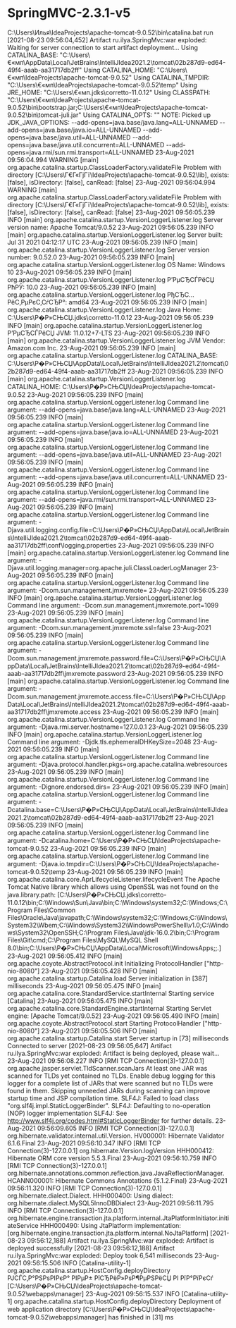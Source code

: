 # SpringMVC-2.3.1-v5


C:\Users\Илья\IdeaProjects\apache-tomcat-9.0.52\bin\catalina.bat run
[2021-08-23 09:56:04,452] Artifact ru.ilya.SpringMvc:war exploded: Waiting for server connection to start artifact deployment...
Using CATALINA_BASE:   "C:\Users\€«мп\AppData\Local\JetBrains\IntelliJIdea2021.2\tomcat\02b287d9-ed64-49f4-aaab-aa31717db2ff"
Using CATALINA_HOME:   "C:\Users\€«мп\IdeaProjects\apache-tomcat-9.0.52"
Using CATALINA_TMPDIR: "C:\Users\€«мп\IdeaProjects\apache-tomcat-9.0.52\temp"
Using JRE_HOME:        "C:\Users\€«мп\.jdks\corretto-11.0.12"
Using CLASSPATH:       "C:\Users\€«мп\IdeaProjects\apache-tomcat-9.0.52\bin\bootstrap.jar;C:\Users\€«мп\IdeaProjects\apache-tomcat-9.0.52\bin\tomcat-juli.jar"
Using CATALINA_OPTS:   ""
NOTE: Picked up JDK_JAVA_OPTIONS:  --add-opens=java.base/java.lang=ALL-UNNAMED --add-opens=java.base/java.io=ALL-UNNAMED --add-opens=java.base/java.util=ALL-UNNAMED --add-opens=java.base/java.util.concurrent=ALL-UNNAMED --add-opens=java.rmi/sun.rmi.transport=ALL-UNNAMED
23-Aug-2021 09:56:04.994 WARNING [main] org.apache.catalina.startup.ClassLoaderFactory.validateFile Problem with directory [C:\Users\Г€Г«ГјГї\IdeaProjects\apache-tomcat-9.0.52\lib], exists: [false], isDirectory: [false], canRead: [false]
23-Aug-2021 09:56:04.994 WARNING [main] org.apache.catalina.startup.ClassLoaderFactory.validateFile Problem with directory [C:\Users\Г€Г«ГјГї\IdeaProjects\apache-tomcat-9.0.52\lib], exists: [false], isDirectory: [false], canRead: [false]
23-Aug-2021 09:56:05.239 INFO [main] org.apache.catalina.startup.VersionLoggerListener.log Server version name:   Apache Tomcat/9.0.52
23-Aug-2021 09:56:05.239 INFO [main] org.apache.catalina.startup.VersionLoggerListener.log Server built:          Jul 31 2021 04:12:17 UTC
23-Aug-2021 09:56:05.239 INFO [main] org.apache.catalina.startup.VersionLoggerListener.log Server version number: 9.0.52.0
23-Aug-2021 09:56:05.239 INFO [main] org.apache.catalina.startup.VersionLoggerListener.log OS Name:               Windows 10
23-Aug-2021 09:56:05.239 INFO [main] org.apache.catalina.startup.VersionLoggerListener.log Р’РµСЂСЃРёСЏ РћРЎ:             10.0
23-Aug-2021 09:56:05.239 INFO [main] org.apache.catalina.startup.VersionLoggerListener.log РђСЂС…РёС‚РµРєС‚СѓСЂР°:           amd64
23-Aug-2021 09:56:05.239 INFO [main] org.apache.catalina.startup.VersionLoggerListener.log Java Home:             C:\Users\Р�Р»СЊСЏ\.jdks\corretto-11.0.12
23-Aug-2021 09:56:05.239 INFO [main] org.apache.catalina.startup.VersionLoggerListener.log Р’РµСЂСЃРёСЏ JVM:            11.0.12+7-LTS
23-Aug-2021 09:56:05.239 INFO [main] org.apache.catalina.startup.VersionLoggerListener.log JVM Vendor:            Amazon.com Inc.
23-Aug-2021 09:56:05.239 INFO [main] org.apache.catalina.startup.VersionLoggerListener.log CATALINA_BASE:         C:\Users\Р�Р»СЊСЏ\AppData\Local\JetBrains\IntelliJIdea2021.2\tomcat\02b287d9-ed64-49f4-aaab-aa31717db2ff
23-Aug-2021 09:56:05.239 INFO [main] org.apache.catalina.startup.VersionLoggerListener.log CATALINA_HOME:         C:\Users\Р�Р»СЊСЏ\IdeaProjects\apache-tomcat-9.0.52
23-Aug-2021 09:56:05.239 INFO [main] org.apache.catalina.startup.VersionLoggerListener.log Command line argument: --add-opens=java.base/java.lang=ALL-UNNAMED
23-Aug-2021 09:56:05.239 INFO [main] org.apache.catalina.startup.VersionLoggerListener.log Command line argument: --add-opens=java.base/java.io=ALL-UNNAMED
23-Aug-2021 09:56:05.239 INFO [main] org.apache.catalina.startup.VersionLoggerListener.log Command line argument: --add-opens=java.base/java.util=ALL-UNNAMED
23-Aug-2021 09:56:05.239 INFO [main] org.apache.catalina.startup.VersionLoggerListener.log Command line argument: --add-opens=java.base/java.util.concurrent=ALL-UNNAMED
23-Aug-2021 09:56:05.239 INFO [main] org.apache.catalina.startup.VersionLoggerListener.log Command line argument: --add-opens=java.rmi/sun.rmi.transport=ALL-UNNAMED
23-Aug-2021 09:56:05.239 INFO [main] org.apache.catalina.startup.VersionLoggerListener.log Command line argument: -Djava.util.logging.config.file=C:\Users\Р�Р»СЊСЏ\AppData\Local\JetBrains\IntelliJIdea2021.2\tomcat\02b287d9-ed64-49f4-aaab-aa31717db2ff\conf\logging.properties
23-Aug-2021 09:56:05.239 INFO [main] org.apache.catalina.startup.VersionLoggerListener.log Command line argument: -Djava.util.logging.manager=org.apache.juli.ClassLoaderLogManager
23-Aug-2021 09:56:05.239 INFO [main] org.apache.catalina.startup.VersionLoggerListener.log Command line argument: -Dcom.sun.management.jmxremote=
23-Aug-2021 09:56:05.239 INFO [main] org.apache.catalina.startup.VersionLoggerListener.log Command line argument: -Dcom.sun.management.jmxremote.port=1099
23-Aug-2021 09:56:05.239 INFO [main] org.apache.catalina.startup.VersionLoggerListener.log Command line argument: -Dcom.sun.management.jmxremote.ssl=false
23-Aug-2021 09:56:05.239 INFO [main] org.apache.catalina.startup.VersionLoggerListener.log Command line argument: -Dcom.sun.management.jmxremote.password.file=C:\Users\Р�Р»СЊСЏ\AppData\Local\JetBrains\IntelliJIdea2021.2\tomcat\02b287d9-ed64-49f4-aaab-aa31717db2ff\jmxremote.password
23-Aug-2021 09:56:05.239 INFO [main] org.apache.catalina.startup.VersionLoggerListener.log Command line argument: -Dcom.sun.management.jmxremote.access.file=C:\Users\Р�Р»СЊСЏ\AppData\Local\JetBrains\IntelliJIdea2021.2\tomcat\02b287d9-ed64-49f4-aaab-aa31717db2ff\jmxremote.access
23-Aug-2021 09:56:05.239 INFO [main] org.apache.catalina.startup.VersionLoggerListener.log Command line argument: -Djava.rmi.server.hostname=127.0.0.1
23-Aug-2021 09:56:05.239 INFO [main] org.apache.catalina.startup.VersionLoggerListener.log Command line argument: -Djdk.tls.ephemeralDHKeySize=2048
23-Aug-2021 09:56:05.239 INFO [main] org.apache.catalina.startup.VersionLoggerListener.log Command line argument: -Djava.protocol.handler.pkgs=org.apache.catalina.webresources
23-Aug-2021 09:56:05.239 INFO [main] org.apache.catalina.startup.VersionLoggerListener.log Command line argument: -Dignore.endorsed.dirs=
23-Aug-2021 09:56:05.239 INFO [main] org.apache.catalina.startup.VersionLoggerListener.log Command line argument: -Dcatalina.base=C:\Users\Р�Р»СЊСЏ\AppData\Local\JetBrains\IntelliJIdea2021.2\tomcat\02b287d9-ed64-49f4-aaab-aa31717db2ff
23-Aug-2021 09:56:05.239 INFO [main] org.apache.catalina.startup.VersionLoggerListener.log Command line argument: -Dcatalina.home=C:\Users\Р�Р»СЊСЏ\IdeaProjects\apache-tomcat-9.0.52
23-Aug-2021 09:56:05.239 INFO [main] org.apache.catalina.startup.VersionLoggerListener.log Command line argument: -Djava.io.tmpdir=C:\Users\Р�Р»СЊСЏ\IdeaProjects\apache-tomcat-9.0.52\temp
23-Aug-2021 09:56:05.239 INFO [main] org.apache.catalina.core.AprLifecycleListener.lifecycleEvent The Apache Tomcat Native library which allows using OpenSSL was not found on the java.library.path: [C:\Users\Р�Р»СЊСЏ\.jdks\corretto-11.0.12\bin;C:\Windows\Sun\Java\bin;C:\Windows\system32;C:\Windows;C:\Program Files\Common Files\Oracle\Java\javapath;C:\Windows\system32;C:\Windows;C:\Windows\System32\Wbem;C:\Windows\System32\WindowsPowerShell\v1.0\;C:\Windows\System32\OpenSSH\;C:\Program Files\Java\jdk-16.0.2\bin;C:\Program Files\Git\cmd;C:\Program Files\MySQL\MySQL Shell 8.0\bin\;C:\Users\Р�Р»СЊСЏ\AppData\Local\Microsoft\WindowsApps;;.]
23-Aug-2021 09:56:05.412 INFO [main] org.apache.coyote.AbstractProtocol.init Initializing ProtocolHandler ["http-nio-8080"]
23-Aug-2021 09:56:05.428 INFO [main] org.apache.catalina.startup.Catalina.load Server initialization in [387] milliseconds
23-Aug-2021 09:56:05.475 INFO [main] org.apache.catalina.core.StandardService.startInternal Starting service [Catalina]
23-Aug-2021 09:56:05.475 INFO [main] org.apache.catalina.core.StandardEngine.startInternal Starting Servlet engine: [Apache Tomcat/9.0.52]
23-Aug-2021 09:56:05.490 INFO [main] org.apache.coyote.AbstractProtocol.start Starting ProtocolHandler ["http-nio-8080"]
23-Aug-2021 09:56:05.506 INFO [main] org.apache.catalina.startup.Catalina.start Server startup in [73] milliseconds
Connected to server
[2021-08-23 09:56:05,647] Artifact ru.ilya.SpringMvc:war exploded: Artifact is being deployed, please wait...
23-Aug-2021 09:56:08.227 INFO [RMI TCP Connection(3)-127.0.0.1] org.apache.jasper.servlet.TldScanner.scanJars At least one JAR was scanned for TLDs yet contained no TLDs. Enable debug logging for this logger for a complete list of JARs that were scanned but no TLDs were found in them. Skipping unneeded JARs during scanning can improve startup time and JSP compilation time.
SLF4J: Failed to load class "org.slf4j.impl.StaticLoggerBinder".
SLF4J: Defaulting to no-operation (NOP) logger implementation
SLF4J: See http://www.slf4j.org/codes.html#StaticLoggerBinder for further details.
23-Aug-2021 09:56:09.605 INFO [RMI TCP Connection(3)-127.0.0.1] org.hibernate.validator.internal.util.Version.<clinit> HV000001: Hibernate Validator 6.1.6.Final
23-Aug-2021 09:56:10.347 INFO [RMI TCP Connection(3)-127.0.0.1] org.hibernate.Version.logVersion HHH000412: Hibernate ORM core version 5.5.3.Final
23-Aug-2021 09:56:10.759 INFO [RMI TCP Connection(3)-127.0.0.1] org.hibernate.annotations.common.reflection.java.JavaReflectionManager.<clinit> HCANN000001: Hibernate Commons Annotations {5.1.2.Final}
23-Aug-2021 09:56:11.320 INFO [RMI TCP Connection(3)-127.0.0.1] org.hibernate.dialect.Dialect.<init> HHH000400: Using dialect: org.hibernate.dialect.MySQL5InnoDBDialect
23-Aug-2021 09:56:11.795 INFO [RMI TCP Connection(3)-127.0.0.1] org.hibernate.engine.transaction.jta.platform.internal.JtaPlatformInitiator.initiateService HHH000490: Using JtaPlatform implementation: [org.hibernate.engine.transaction.jta.platform.internal.NoJtaPlatform]
[2021-08-23 09:56:12,188] Artifact ru.ilya.SpringMvc:war exploded: Artifact is deployed successfully
[2021-08-23 09:56:12,188] Artifact ru.ilya.SpringMvc:war exploded: Deploy took 6,541 milliseconds
23-Aug-2021 09:56:15.506 INFO [Catalina-utility-1] org.apache.catalina.startup.HostConfig.deployDirectory РЈСЃС‚Р°РЅРѕРІРєР° РІРµР± РїСЂРёР»РѕР¶РµРЅРёСЏ РІ РїР°РїРєСѓ [C:\Users\Р�Р»СЊСЏ\IdeaProjects\apache-tomcat-9.0.52\webapps\manager]
23-Aug-2021 09:56:15.537 INFO [Catalina-utility-1] org.apache.catalina.startup.HostConfig.deployDirectory Deployment of web application directory [C:\Users\Р�Р»СЊСЏ\IdeaProjects\apache-tomcat-9.0.52\webapps\manager] has finished in [31] ms
